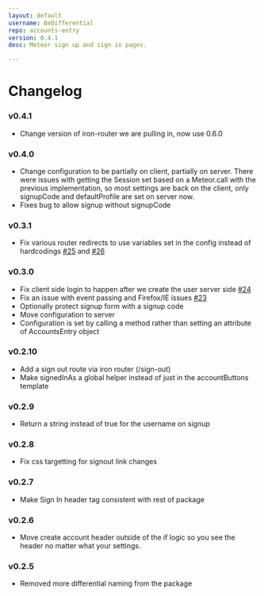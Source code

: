 ```yaml
---
layout: default
username: BeDifferential
repo: accounts-entry
version: 0.4.1
desc: Meteor sign up and sign in pages.

---
```

# Changelog

### v0.4.1

* Change version of iron-router we are pulling in, now use 0.6.0

### v0.4.0

* Change configuration to be partially on client, partially on server.
  There were issues with getting the Session set based on a Meteor.call
  with the previous implementation, so most settings are back on the
  client, only signupCode and defaultProfile are set on server now.
* Fixes bug to allow signup without signupCode

### v0.3.1

* Fix various router redirects to use variables set in the config instead of hardcodings [#25](https://github.com/BeDifferential/accounts-entry/issues/25) and [#26](https://github.com/BeDifferential/accounts-entry/issues/26)

### v0.3.0

* Fix client side login to happen after we create the user server side [#24](https://github.com/BeDifferential/accounts-entry/issues/24)
* Fix an issue with event passing and Firefox/IE issues [#23](https://github.com/BeDifferential/accounts-entry/issues/23)
* Optionally protect signup form with a signup code
* Move configuration to server
* Configuration is set by calling a method rather than setting an
  attribute of AccountsEntry object

### v0.2.10

* Add a sign out route via iron router (/sign-out)
* Make signedInAs a global helper instead of just in the accountButtons template

### v0.2.9

* Return a string instead of true for the username on signup

### v0.2.8

* Fix css targetting for signout link changes

### v0.2.7

* Make Sign In header tag consistent with rest of package

### v0.2.6

* Move create account header outside of the if logic so you see the header no matter what your settings.

### v0.2.5

* Removed more differential naming from the package
